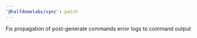```yaml
---
'@halfdomelabs/sync': patch
---
```


Fix propagation of post-generate commands error logs to command output
